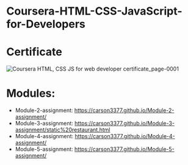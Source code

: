 # Coursera-HTML-CSS-JavaScript-for-Developers
# Certificate

![Coursera HTML, CSS   JS for web developer certificate_page-0001](https://user-images.githubusercontent.com/105184379/175819586-b2a06bd5-5b7f-4166-8ab9-9933b47d0c66.jpg)

# Modules:
- Module-2-assignment: https://carson3377.github.io/Module-2-assignment/
- Module-3-assignment: https://carson3377.github.io/Module-3-assignment/static%20restaurant.html
- Module-4-assignment: https://carson3377.github.io/Module-4-assignment/
- Module-5-assignment: https://carson3377.github.io/Module-5-assignment/
